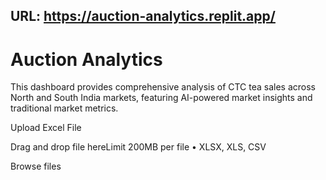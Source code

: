 URL: https://auction-analytics.replit.app/
---
# Auction Analytics

This dashboard provides comprehensive analysis of CTC tea sales across North and South India markets,
featuring AI-powered market insights and traditional market metrics.

Upload Excel File

Drag and drop file hereLimit 200MB per file • XLSX, XLS, CSV

Browse files